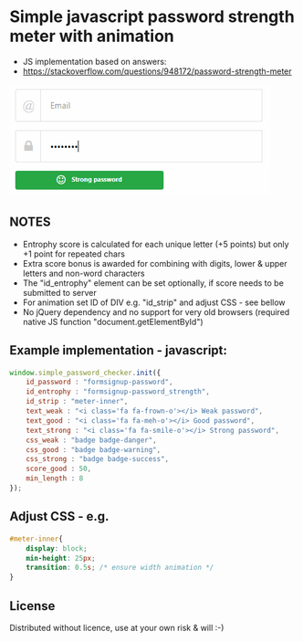 Simple javascript password strength meter with animation
========================================================

* JS implementation based on answers:
* https://stackoverflow.com/questions/948172/password-strength-meter

![Screenshot](screen-password-strength-checker.gif)


NOTES
-----

* Entrophy score is calculated for each unique letter (+5 points) but only +1 point for repeated chars
* Extra score bonus is awarded for combining with digits, lower & upper letters and non-word characters
* The "id_entrophy" element can be set optionally, if score needs to be submitted to server
* For animation set ID of DIV e.g. "id_strip" and adjust CSS - see bellow
* No jQuery dependency and no support for very old browsers (required native JS function "document.getElementById")


Example implementation - javascript:
-----------------------------------

```js
window.simple_password_checker.init({
	id_password : "formsignup-password",
	id_entrophy : "formsignup-password_strength",
	id_strip : "meter-inner",
	text_weak : "<i class='fa fa-frown-o'></i> Weak password",
	text_good : "<i class='fa fa-meh-o'></i> Good password",
	text_strong : "<i class='fa fa-smile-o'></i> Strong password",
	css_weak : "badge badge-danger",
	css_good : "badge badge-warning",
	css_strong : "badge badge-success",
	score_good : 50,
	min_length : 8
});
```

Adjust CSS - e.g.
-----------------

```css
#meter-inner{
	display: block;
	min-height: 25px;
	transition: 0.5s; /* ensure width animation */
}
```

License
-------

Distributed without licence, use at your own risk & will :-)
